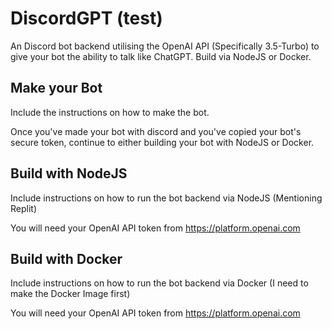 # DiscordGPT (test)

An Discord bot backend utilising the OpenAI API (Specifically 3.5-Turbo) to give your bot the ability to talk like ChatGPT. Build via NodeJS or Docker.

## Make your Bot

Include the instructions on how to make the bot.

Once you've made your bot with discord and you've copied your bot's secure token, continue to either building your bot with NodeJS or Docker.

## Build with NodeJS

Include instructions on how to run the bot backend via NodeJS (Mentioning Replit)

You will need your OpenAI API token from https://platform.openai.com

## Build with Docker

Include instructions on how to run the bot backend via Docker (I need to make the Docker Image first)

You will need your OpenAI API token from https://platform.openai.com
